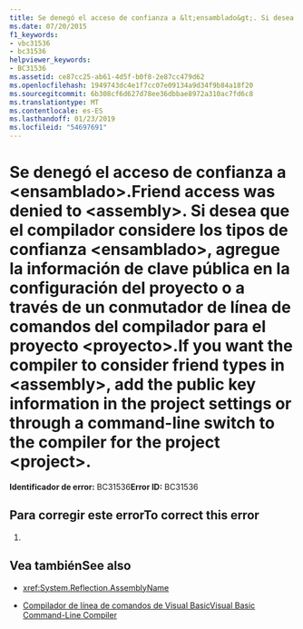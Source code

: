 ```yaml
---
title: Se denegó el acceso de confianza a &lt;ensamblado&gt;. Si desea que el compilador considere los tipos de confianza &lt;ensamblado&gt;, agregue la información de clave pública en la configuración del proyecto o a través de un conmutador de línea de comandos del compilador para el proyecto &lt;proyecto&gt;.
ms.date: 07/20/2015
f1_keywords:
- vbc31536
- bc31536
helpviewer_keywords:
- BC31536
ms.assetid: ce87cc25-ab61-4d5f-b0f8-2e87cc479d62
ms.openlocfilehash: 1949743dc4e1f7cc07e09134a9d34f9b84a18f20
ms.sourcegitcommit: 6b308cf6d627d78ee36dbbae8972a310ac7fd6c8
ms.translationtype: MT
ms.contentlocale: es-ES
ms.lasthandoff: 01/23/2019
ms.locfileid: "54697691"
---
```

# <a name="friend-access-was-denied-to-ltassemblygt-if-you-want-the-compiler-to-consider-friend-types-in-ltassemblygt-add-the-public-key-information-in-the-project-settings-or-through-a-command-line-switch-to-the-compiler-for-the-project-ltprojectgt"></a><span data-ttu-id="89f94-103">Se denegó el acceso de confianza a &lt;ensamblado&gt;.</span><span class="sxs-lookup"><span data-stu-id="89f94-103">Friend access was denied to &lt;assembly&gt;.</span></span> <span data-ttu-id="89f94-104">Si desea que el compilador considere los tipos de confianza &lt;ensamblado&gt;, agregue la información de clave pública en la configuración del proyecto o a través de un conmutador de línea de comandos del compilador para el proyecto &lt;proyecto&gt;.</span><span class="sxs-lookup"><span data-stu-id="89f94-104">If you want the compiler to consider friend types in &lt;assembly&gt;, add the public key information in the project settings or through a command-line switch to the compiler for the project &lt;project&gt;.</span></span>
<span data-ttu-id="89f94-105">**Identificador de error:** BC31536</span><span class="sxs-lookup"><span data-stu-id="89f94-105">**Error ID:** BC31536</span></span>  
  
## <a name="to-correct-this-error"></a><span data-ttu-id="89f94-106">Para corregir este error</span><span class="sxs-lookup"><span data-stu-id="89f94-106">To correct this error</span></span>  
  
1.  
  
## <a name="see-also"></a><span data-ttu-id="89f94-107">Vea también</span><span class="sxs-lookup"><span data-stu-id="89f94-107">See also</span></span>
- <xref:System.Reflection.AssemblyName>

- [<span data-ttu-id="89f94-108">Compilador de línea de comandos de Visual Basic</span><span class="sxs-lookup"><span data-stu-id="89f94-108">Visual Basic Command-Line Compiler</span></span>](../../visual-basic/reference/command-line-compiler/index.md)
